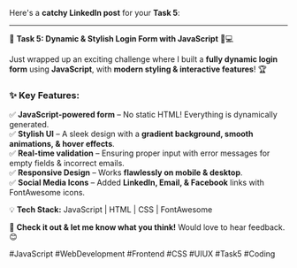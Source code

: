 Here's a **catchy LinkedIn post** for your **Task 5**:  

---

🚀 **Task 5: Dynamic & Stylish Login Form with JavaScript** 🎨💻  

Just wrapped up an exciting challenge where I built a **fully dynamic login form** using **JavaScript**, with **modern styling & interactive features**! 🏆  

### ✨ **Key Features:**  
✅ **JavaScript-powered form** – No static HTML! Everything is dynamically generated.  
✅ **Stylish UI** – A sleek design with a **gradient background, smooth animations, & hover effects**.  
✅ **Real-time validation** – Ensuring proper input with error messages for empty fields & incorrect emails.  
✅ **Responsive Design** – Works **flawlessly on mobile & desktop**.  
✅ **Social Media Icons** – Added **LinkedIn, Email, & Facebook** links with FontAwesome icons.  

💡 **Tech Stack:** JavaScript | HTML | CSS | FontAwesome  

🔗 **Check it out & let me know what you think!** Would love to hear feedback. 😊  

#JavaScript #WebDevelopment #Frontend #CSS #UIUX #Task5 #Coding
